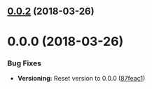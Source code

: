 <a name="0.0.2"></a>
## [0.0.2](https://github.com/dgimmig/angular-tour-of-heroes/compare/0.0.1...0.0.2) (2018-03-26)



<a name="0.0.0"></a>
# 0.0.0 (2018-03-26)


### Bug Fixes

* **Versioning:** Reset version to 0.0.0 ([87feac1](https://github.com/dgimmig/angular-tour-of-heroes/commit/87feac1))



